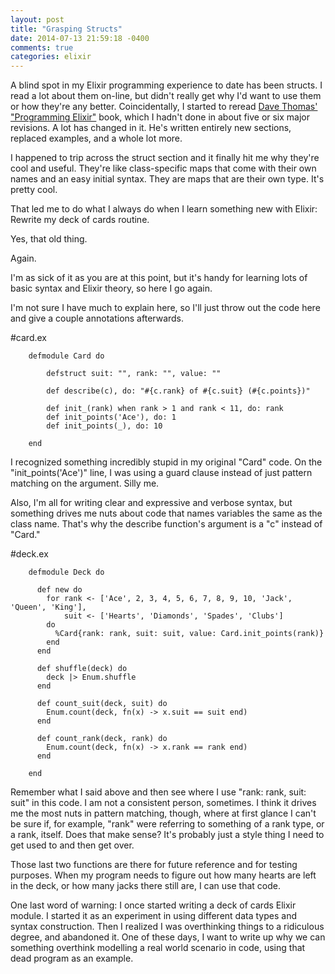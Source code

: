 ```yaml
---
layout: post
title: "Grasping Structs"
date: 2014-07-13 21:59:18 -0400
comments: true
categories: elixir
---
```

A blind spot in my Elixir programming experience to date has been structs.  I read a lot about them on-line, but didn't really get why I'd want to use them or how they're any better.  Coincidentally, I started to reread [Dave Thomas' "Programming Elixir"](http://pragprog.com/book/elixir/programming-elixir) book, which I hadn't done in about five or six major revisions. A lot has changed in it.  He's written entirely new sections, replaced examples, and a whole lot more.

I happened to trip across the struct section and it finally hit me why they're cool and useful.  They're like class-specific maps that come with their own names and an easy initial syntax.  They are maps that are their own type.  It's pretty cool.

That led me to do what I always do when I learn something new with Elixir: Rewrite my deck of cards routine.

Yes, that old thing.

Again. 

I'm as sick of it as you are at this point, but it's handy for learning lots of basic syntax and Elixir theory, so here I go again.

I'm not sure I have much to explain here, so I'll just throw out the code here and give a couple annotations afterwards.


#card.ex

		defmodule Card do

		    defstruct suit: "", rank: "", value: ""

		    def describe(c), do: "#{c.rank} of #{c.suit} (#{c.points})"

		    def init_(rank) when rank > 1 and rank < 11, do: rank
		    def init_points('Ace'), do: 1
		    def init_points(_), do: 10

		end

I recognized something incredibly stupid in my original "Card" code. On the "init_points('Ace')" line, I was using a guard clause instead of just pattern matching on the argument.  Silly me.

Also, I'm all for writing clear and expressive and verbose syntax, but something drives me nuts about code that names variables the same as the class name.  That's why the describe function's argument is a "c" instead of "Card."

#deck.ex

		defmodule Deck do

		  def new do
		    for rank <- ['Ace', 2, 3, 4, 5, 6, 7, 8, 9, 10, 'Jack', 'Queen', 'King'],
		        suit <- ['Hearts', 'Diamonds', 'Spades', 'Clubs'] 
		    do
		      %Card{rank: rank, suit: suit, value: Card.init_points(rank)}
		    end
		  end

		  def shuffle(deck) do
		    deck |> Enum.shuffle
		  end

		  def count_suit(deck, suit) do
		    Enum.count(deck, fn(x) -> x.suit == suit end)
		  end

		  def count_rank(deck, rank) do
		    Enum.count(deck, fn(x) -> x.rank == rank end)
		  end

		end

Remember what I said above and then see where I use "rank: rank, suit: suit" in this code.  I am not a consistent person, sometimes.  I think it drives me the most nuts in pattern matching, though, where at first glance I can't be sure if, for example, "rank" were referring to something of a rank type, or a rank, itself.  Does that make sense?  It's probably just a style thing I need to get used to and then get over.

Those last two functions are there for future reference and for testing purposes.  When my program needs to figure out how many hearts are left in the deck, or how many jacks there still are, I can use that code.

One last word of warning: I once started writing a deck of cards Elixir module.  I started it as an experiment in using different data types and syntax construction. Then I realized I was overthinking things to a ridiculous degree, and abandoned it.  One of these days, I want to write up why we can something overthink modelling a real world scenario in code, using that dead program as an example.